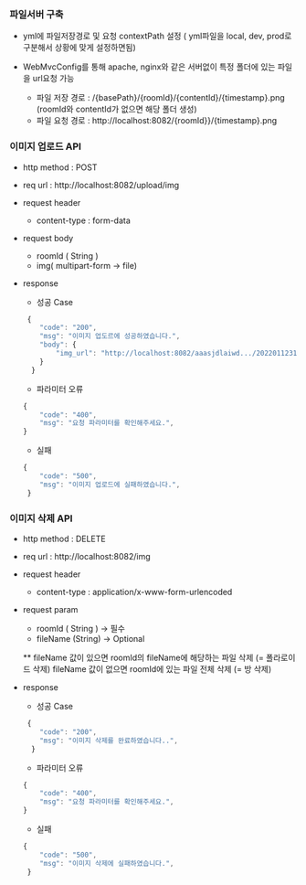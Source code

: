 ### 파일서버 구축

- yml에 파일저장경로 및 요청 contextPath 설정 ( yml파일을 local, dev, prod로 구분해서 상황에 맞게 설정하면됨)
- WebMvcConfig를 통해 apache, nginx와 같은 서버없이 특정 폴더에 있는 파일을 url요청 가능

  - 파일 저장 경로 : /{basePath}/{roomId}/{contentId}/{timestamp}.png (roomId와 contentId가 없으면 해당 폴더 생성)
  - 파일 요청 경로 : http://localhost:8082/{roomId}}/{timestamp}.png

### 이미지 업로드 API
- http method : POST
- req url : http://localhost:8082/upload/img
- request header 
   - content-type : form-data
- request body
   - roomId ( String )
   - img( multipart-form -> file)
- response 
  - 성공 Case
  ```javascript
   {
      "code": "200",
      "msg": "이미지 업도르에 성공하였습니다.",
      "body": {
          "img_url": "http://localhost:8082/aaasjdlaiwd.../20220112312353.png"
      }
    }
  ```    
  
  - 파라미터 오류
  ```javascript
  {
      "code": "400",
      "msg": "요청 파라미터를 확인해주세요.",
  }
  ```
   
   - 실패
  ```javascript
  {
      "code": "500",
      "msg": "이미지 업로드에 실패하였습니다.",
   }
  ```

### 이미지 삭제 API
- http method : DELETE
- req url : http://localhost:8082/img
- request header 
   - content-type : application/x-www-form-urlencoded
- request param
   - roomId ( String ) -> 필수
   - fileName (String) -> Optional

  ** fileName 값이 있으면 roomId의 fileName에 해당하는 파일 삭제 (= 폴라로이드 삭제)
     fileName 값이 없으면 roomId에 있는 파일 전체 삭제 (= 방 삭제)
- response 
  - 성공 Case
  ```javascript
   {
      "code": "200",
      "msg": "이미지 삭제를 완료하였습니다..",
    }
  ```    
  
  - 파라미터 오류
  ```javascript
  {
      "code": "400",
      "msg": "요청 파라미터를 확인해주세요.",
  }
  ```
   
   - 실패
  ```javascript
  {
      "code": "500",
      "msg": "이미지 삭제에 실패하였습니다.",
   }
  ```
